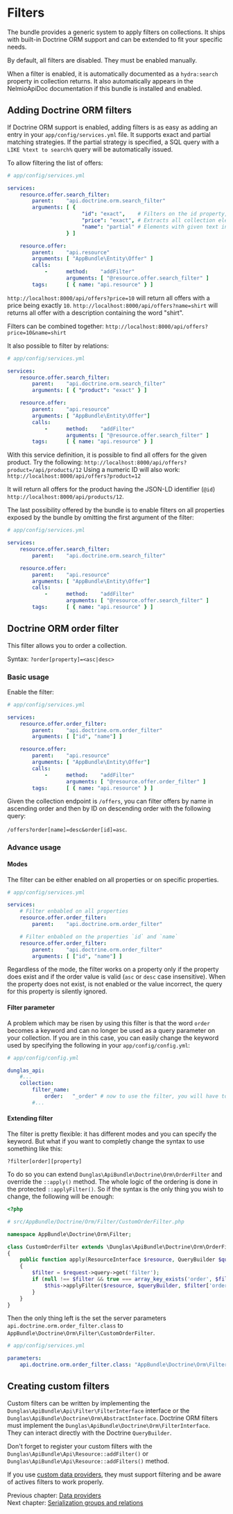 # Filters

The bundle provides a generic system to apply filters on collections. It ships with built-in Doctrine ORM support
and can be extended to fit your specific needs.

By default, all filters are disabled. They must be enabled manually.

When a filter is enabled, it is automatically documented as a `hydra:search` property in collection returns. It also automatically
appears in the NelmioApiDoc documentation if this bundle is installed and enabled.

## Adding Doctrine ORM filters

If Doctrine ORM support is enabled, adding filters is as easy as adding an entry in your `app/config/services.yml` file.
It supports exact and partial matching strategies. If the partial strategy is specified, a SQL query with a `LIKE %text to search%`
query will be automatically issued.

To allow filtering the list of offers:

```yaml
# app/config/services.yml

services:
    resource.offer.search_filter:
        parent:    "api.doctrine.orm.search_filter"
        arguments: [ {
                        "id": "exact",    # Filters on the id property, allow both numeric values and IRIs
                        "price": "exact", # Extracts all collection elements with the exact given price
                        "name": "partial" # Elements with given text in their name
                   } ]

    resource.offer:
        parent:    "api.resource"
        arguments: [ "AppBundle\Entity\Offer" ]
        calls:
            -      method:    "addFilter"
                   arguments: [ "@resource.offer.search_filter" ]
        tags:      [ { name: "api.resource" } ]
```

`http://localhost:8000/api/offers?price=10` will return all offers with a price being exactly `10`.
`http://localhost:8000/api/offers?name=shirt` will returns all offer with a description containing the word "shirt".

Filters can be combined together: `http://localhost:8000/api/offers?price=10&name=shirt`

It also possible to filter by relations:

```yaml
# app/config/services.yml

services:
    resource.offer.search_filter:
        parent:    "api.doctrine.orm.search_filter"
        arguments: [ { "product": "exact" } ]

    resource.offer:
        parent:    "api.resource"
        arguments: [ "AppBundle\Entity\Offer"] 
        calls:
            -      method:    "addFilter"
                   arguments: [ "@resource.offer.search_filter" ]
        tags:      [ { name: "api.resource" } ]
```

With this service definition, it is possible to find all offers for the given product.
Try the following: `http://localhost:8000/api/offers?product=/api/products/12`
Using a numeric ID will also work: `http://localhost:8000/api/offers?product=12`

It will return all offers for the product having the JSON-LD identifier (`@id`) `http://localhost:8000/api/products/12`.

The last possibility offered by the bundle is to enable filters on all properties exposed by the bundle by omitting the
first argument of the filter:

```yaml
# app/config/services.yml

services:
    resource.offer.search_filter:
        parent:    "api.doctrine.orm.search_filter"

    resource.offer:
        parent:    "api.resource"
        arguments: [ "AppBundle\Entity\Offer"] 
        calls:
            -      method:    "addFilter"
                   arguments: [ "@resource.offer.search_filter" ]
        tags:      [ { name: "api.resource" } ]
```

## Doctrine ORM order filter

This filter allows you to order a collection.

Syntax: `?order[property]=<asc|desc>`

### Basic usage

Enable the filter:

```yaml
# app/config/services.yml

services:
    resource.offer.order_filter:
        parent:    "api.doctrine.orm.order_filter"
        arguments: [ ["id", "name"] ]

    resource.offer:
        parent:    "api.resource"
        arguments: [ "AppBundle\Entity\Offer"] 
        calls:
            -      method:    "addFilter"
                   arguments: [ "@resource.offer.order_filter" ]
        tags:      [ { name: "api.resource" } ]
```

Given the collection endpoint is `/offers`, you can filter offers by name in ascending order and then by ID on descending order with the following query:

`/offers?order[name]=desc&order[id]=asc`.

### Advance usage

#### Modes

The filter can be either enabled on all properties or on specific properties.

```yaml
# app/config/services.yml

services:
    # Filter enbabled on all properties
    resource.offer.order_filter:
        parent:    "api.doctrine.orm.order_filter"

    # Filter enbabled on the properties `id` and `name`
    resource.offer.order_filter:
        parent:    "api.doctrine.orm.order_filter"
        arguments: [ ["id", "name"] ]

```

Regardless of the mode, the filter works on a property only if the property does exist and if the order value is valid (`asc` or `desc` case insensitive). When the property does not exist, is not enabled or the value incorrect, the query for this property is silently ignored.

#### Filter parameter

A problem which may be risen by using this filter is that the word `order` becomes a keyword and can no longer be used as a query parameter on your collection. If you are in this case, you can easily change the keyword used by specifying the following in your `app/config/config.yml`:

```yaml
# app/config/config.yml

dunglas_api:
    #...
    collection:
        filter_name:
            order:   "_order" # now to use the filter, you will have to use the `_order` keyword
        #...
```

#### Extending filter

The filter is pretty flexible: it has different modes and you can specify the keyword. But what if you want to completly change the syntax to use something like this:

`?filter[order][property]`

To do so you can extend `Dunglas\ApiBundle\Doctrine\Orm\OrderFilter` and override the `::apply()` method. The whole logic of the ordering is done in the protected `::applyFilter()`. So if the syntax is the only thing you wish to change, the following will be enough:

```php
<?php

# src/AppBundle/Doctrine/Orm/Filter/CustomOrderFilter.php

namespace AppBundle\Doctrine\Orm\Filter;

class CustomOrderFilter extends \Dunglas\ApiBundle\Doctrine\Orm\OrderFilter
{
    public function apply(ResourceInterface $resource, QueryBuilder $queryBuilder, Request $request)
    {
        $filter = $request->query->get('filter');
        if (null !== $filter && true === array_key_exists('order', $filter)) {
            $this->applyFilter($resource, $queryBuilder, $filter['order']);
        }
    }
}
```

Then the only thing left is the set the server parameters `api.doctrine.orm.order_filter.class` to `AppBundle\Doctrine\Orm\Filter\CustomOrderFilter`.

```yaml
# app/config/services.yml

parameters:
    api.doctrine.orm.order_filter.class: "AppBundle\Doctrine\Orm\Filter\CustomOrderFilter"
```

## Creating custom filters

Custom filters can be written by implementing the `Dunglas\ApiBundle\Api\Filter\FilterInterface` interface or the `Dunglas\ApiBundle\Doctrine\Orm\AbstractInterface`.
Doctrine ORM filters must implement the `Dunglas\ApiBundle\Doctrine\Orm\FilterInterface`. They can interact directly
with the Doctrine `QueryBuilder`.

Don't forget to register your custom filters with the `Dunglas\ApiBundle\Api\Resource::addFilter()` or `Dunglas\ApiBundle\Api\Resource::addFilters()` method.

If you use [custom data providers](data-providers.yml), they must support filtering and be aware of actives filters to
work properly.

Previous chapter: [Data providers](data-providers.md)<br>
Next chapter: [Serialization groups and relations](serialization-groups-and-relations.md)
